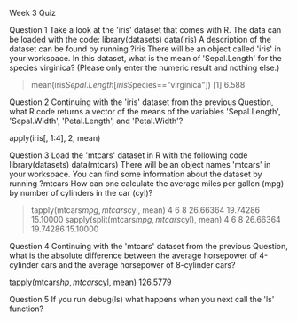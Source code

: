 Week 3 Quiz

Question 1
Take a look at the 'iris' dataset that comes with R. The data can be loaded with the code:
library(datasets)
data(iris)
A description of the dataset can be found by running
?iris
There will be an object called 'iris' in your workspace. In this dataset, what is the mean of 'Sepal.Length' for the species virginica? (Please only enter the numeric result and nothing else.)

> mean(iris$Sepal.Length[iris$Species=="virginica"])
[1] 6.588

Question 2
Continuing with the 'iris' dataset from the previous Question, what R code returns a vector of the means of the variables 'Sepal.Length', 'Sepal.Width', 'Petal.Length', and 'Petal.Width'?

apply(iris[, 1:4], 2, mean)

Question 3
Load the 'mtcars' dataset in R with the following code
library(datasets)
data(mtcars)
There will be an object names 'mtcars' in your workspace. You can find some information about the dataset by running
?mtcars
How can one calculate the average miles per gallon (mpg) by number of cylinders in the car (cyl)?

> tapply(mtcars$mpg, mtcars$cyl, mean)
       4        6        8 
26.66364 19.74286 15.10000 
> sapply(split(mtcars$mpg, mtcars$cyl), mean)
       4        6        8 
26.66364 19.74286 15.10000 


Question 4
Continuing with the 'mtcars' dataset from the previous Question, what is the absolute difference between the average horsepower of 4-cylinder cars and the average horsepower of 8-cylinder cars?

tapply(mtcars$hp, mtcars$cyl, mean)
126.5779

Question 5
If you run
debug(ls)
what happens when you next call the 'ls' function?

